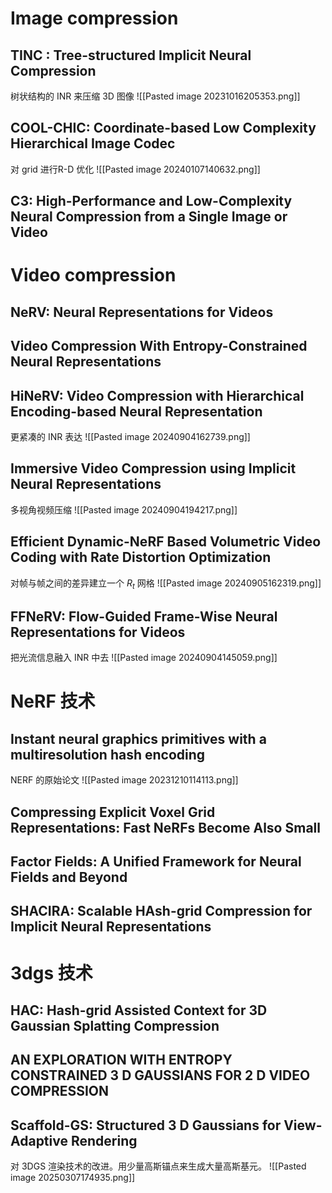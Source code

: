 
# Image compression
## TINC : Tree-structured Implicit Neural Compression
树状结构的 INR 来压缩 3D 图像
![[Pasted image 20231016205353.png]]
## COOL-CHIC: Coordinate-based Low Complexity Hierarchical Image Codec
对 grid 进行R-D 优化
![[Pasted image 20240107140632.png]]

## C3: High-Performance and Low-Complexity Neural Compression from a Single Image or Video

# Video compression
## NeRV: Neural Representations for Videos

## Video Compression With Entropy-Constrained Neural Representations

## HiNeRV: Video Compression with Hierarchical Encoding-based Neural Representation
更紧凑的 INR 表达
![[Pasted image 20240904162739.png]]
## Immersive Video Compression using Implicit Neural Representations
多视角视频压缩
![[Pasted image 20240904194217.png]]

##  Efficient Dynamic-NeRF Based Volumetric Video Coding with Rate Distortion Optimization
对帧与帧之间的差异建立一个 $R_{t}$ 网格
![[Pasted image 20240905162319.png]]

## FFNeRV: Flow-Guided Frame-Wise Neural Representations for Videos
把光流信息融入 INR 中去
![[Pasted image 20240904145059.png]]
# NeRF 技术
## Instant neural graphics primitives with a multiresolution hash encoding
NERF 的原始论文
![[Pasted image 20231210114113.png]]

## Compressing Explicit Voxel Grid Representations: Fast NeRFs Become Also Small
## Factor Fields: A Unified Framework for Neural Fields and Beyond

## SHACIRA: Scalable HAsh-grid Compression for Implicit Neural Representations

# 3dgs 技术
## HAC: Hash-grid Assisted Context for 3D Gaussian Splatting Compression

## AN EXPLORATION WITH ENTROPY CONSTRAINED 3 D GAUSSIANS FOR 2 D VIDEO COMPRESSION

## Scaffold-GS: Structured 3 D Gaussians for View-Adaptive Rendering
对 3DGS 渲染技术的改进。用少量高斯锚点来生成大量高斯基元。
![[Pasted image 20250307174935.png]]